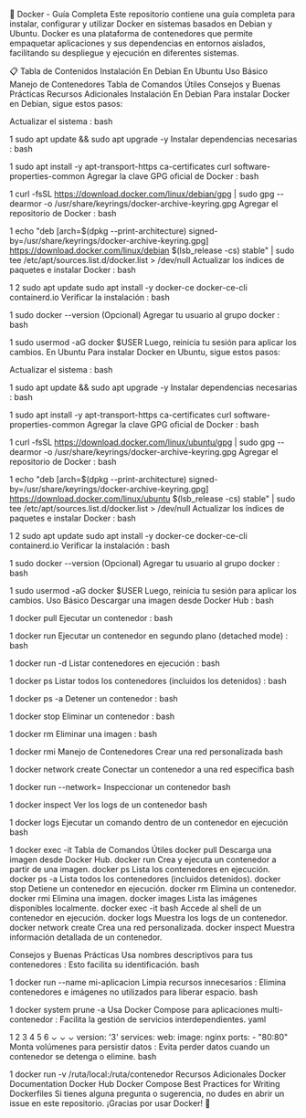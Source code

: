 🐳 Docker - Guía Completa
Este repositorio contiene una guía completa para instalar, configurar y utilizar Docker en sistemas basados en Debian y Ubuntu. Docker es una plataforma de contenedores que permite empaquetar aplicaciones y sus dependencias en entornos aislados, facilitando su despliegue y ejecución en diferentes sistemas.

📋 Tabla de Contenidos
Instalación
En Debian
En Ubuntu
Uso Básico
Manejo de Contenedores
Tabla de Comandos Útiles
Consejos y Buenas Prácticas
Recursos Adicionales
Instalación
En Debian
Para instalar Docker en Debian, sigue estos pasos:

Actualizar el sistema :
bash


1
sudo apt update && sudo apt upgrade -y
Instalar dependencias necesarias :
bash


1
sudo apt install -y apt-transport-https ca-certificates curl software-properties-common
Agregar la clave GPG oficial de Docker :
bash


1
curl -fsSL https://download.docker.com/linux/debian/gpg | sudo gpg --dearmor -o /usr/share/keyrings/docker-archive-keyring.gpg
Agregar el repositorio de Docker :
bash


1
echo "deb [arch=$(dpkg --print-architecture) signed-by=/usr/share/keyrings/docker-archive-keyring.gpg] https://download.docker.com/linux/debian $(lsb_release -cs) stable" | sudo tee /etc/apt/sources.list.d/docker.list > /dev/null
Actualizar los índices de paquetes e instalar Docker :
bash


1
2
sudo apt update
sudo apt install -y docker-ce docker-ce-cli containerd.io
Verificar la instalación :
bash


1
sudo docker --version
(Opcional) Agregar tu usuario al grupo docker :
bash


1
sudo usermod -aG docker $USER
Luego, reinicia tu sesión para aplicar los cambios.
En Ubuntu
Para instalar Docker en Ubuntu, sigue estos pasos:

Actualizar el sistema :
bash


1
sudo apt update && sudo apt upgrade -y
Instalar dependencias necesarias :
bash


1
sudo apt install -y apt-transport-https ca-certificates curl software-properties-common
Agregar la clave GPG oficial de Docker :
bash


1
curl -fsSL https://download.docker.com/linux/ubuntu/gpg | sudo gpg --dearmor -o /usr/share/keyrings/docker-archive-keyring.gpg
Agregar el repositorio de Docker :
bash


1
echo "deb [arch=$(dpkg --print-architecture) signed-by=/usr/share/keyrings/docker-archive-keyring.gpg] https://download.docker.com/linux/ubuntu $(lsb_release -cs) stable" | sudo tee /etc/apt/sources.list.d/docker.list > /dev/null
Actualizar los índices de paquetes e instalar Docker :
bash


1
2
sudo apt update
sudo apt install -y docker-ce docker-ce-cli containerd.io
Verificar la instalación :
bash


1
sudo docker --version
(Opcional) Agregar tu usuario al grupo docker :
bash


1
sudo usermod -aG docker $USER
Luego, reinicia tu sesión para aplicar los cambios.
Uso Básico
Descargar una imagen desde Docker Hub :
bash


1
docker pull <nombre-de-la-imagen>
Ejecutar un contenedor :
bash


1
docker run <nombre-de-la-imagen>
Ejecutar un contenedor en segundo plano (detached mode) :
bash


1
docker run -d <nombre-de-la-imagen>
Listar contenedores en ejecución :
bash


1
docker ps
Listar todos los contenedores (incluidos los detenidos) :
bash


1
docker ps -a
Detener un contenedor :
bash


1
docker stop <id-o-nombre-del-contenedor>
Eliminar un contenedor :
bash


1
docker rm <id-o-nombre-del-contenedor>
Eliminar una imagen :
bash


1
docker rmi <id-o-nombre-de-la-imagen>
Manejo de Contenedores
Crear una red personalizada
bash


1
docker network create <nombre-de-la-red>
Conectar un contenedor a una red específica
bash


1
docker run --network=<nombre-de-la-red> <nombre-de-la-imagen>
Inspeccionar un contenedor
bash


1
docker inspect <id-o-nombre-del-contenedor>
Ver los logs de un contenedor
bash


1
docker logs <id-o-nombre-del-contenedor>
Ejecutar un comando dentro de un contenedor en ejecución
bash


1
docker exec -it <id-o-nombre-del-contenedor> <comando>
Tabla de Comandos Útiles
docker pull <imagen>
Descarga una imagen desde Docker Hub.
docker run <imagen>
Crea y ejecuta un contenedor a partir de una imagen.
docker ps
Lista los contenedores en ejecución.
docker ps -a
Lista todos los contenedores (incluidos detenidos).
docker stop <contenedor>
Detiene un contenedor en ejecución.
docker rm <contenedor>
Elimina un contenedor.
docker rmi <imagen>
Elimina una imagen.
docker images
Lista las imágenes disponibles localmente.
docker exec -it <contenedor> bash
Accede al shell de un contenedor en ejecución.
docker logs <contenedor>
Muestra los logs de un contenedor.
docker network create <red>
Crea una red personalizada.
docker inspect <contenedor>
Muestra información detallada de un contenedor.

Consejos y Buenas Prácticas
Usa nombres descriptivos para tus contenedores : Esto facilita su identificación.
bash


1
docker run --name mi-aplicacion <imagen>
Limpia recursos innecesarios : Elimina contenedores e imágenes no utilizados para liberar espacio.
bash


1
docker system prune -a
Usa Docker Compose para aplicaciones multi-contenedor : Facilita la gestión de servicios interdependientes.
yaml


1
2
3
4
5
6
⌄
⌄
⌄
version: '3'
services:
  web:
    image: nginx
    ports:
      - "80:80"
Monta volúmenes para persistir datos : Evita perder datos cuando un contenedor se detenga o elimine.
bash


1
docker run -v /ruta/local:/ruta/contenedor <imagen>
Recursos Adicionales
Docker Documentation
Docker Hub
Docker Compose
Best Practices for Writing Dockerfiles
Si tienes alguna pregunta o sugerencia, no dudes en abrir un issue en este repositorio. ¡Gracias por usar Docker! 🐳
